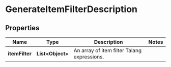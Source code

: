 

# GenerateItemFilterDescription

## Properties

Name | Type | Description | Notes
------------ | ------------- | ------------- | -------------
**itemFilter** | **List&lt;Object&gt;** | An array of item filter Talang expressions. | 



